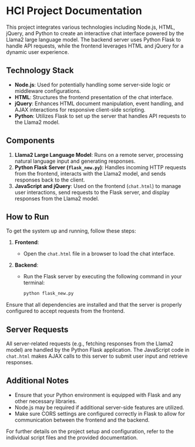 # HCI Project Documentation

This project integrates various technologies including Node.js, HTML, jQuery, and Python to create an interactive chat interface powered by the Llama2 large language model. The backend server uses Python Flask to handle API requests, while the frontend leverages HTML and jQuery for a dynamic user experience.

## Technology Stack

- **Node.js**: Used for potentially handling some server-side logic or middleware configurations.
- **HTML**: Structures the frontend presentation of the chat interface.
- **jQuery**: Enhances HTML document manipulation, event handling, and AJAX interactions for responsive client-side scripting.
- **Python**: Utilizes Flask to set up the server that handles API requests to the Llama2 model.

## Components

1. **Llama2 Large Language Model**: Runs on a remote server, processing natural language input and generating responses.
2. **Python Flask Server (`flask_new.py`)**: Handles incoming HTTP requests from the frontend, interacts with the Llama2 model, and sends responses back to the client.
3. **JavaScript and jQuery**: Used on the frontend (`chat.html`) to manage user interactions, send requests to the Flask server, and display responses from the Llama2 model.

## How to Run

To get the system up and running, follow these steps:

1. **Frontend**:
   - Open the `chat.html` file in a browser to load the chat interface.

2. **Backend**:
   - Run the Flask server by executing the following command in your terminal:
     ```bash
     python flask_new.py
     ```

Ensure that all dependencies are installed and that the server is properly configured to accept requests from the frontend.

## Server Requests

All server-related requests (e.g., fetching responses from the Llama2 model) are handled by the Python Flask application. The JavaScript code in `chat.html` makes AJAX calls to this server to submit user input and retrieve responses.

## Additional Notes

- Ensure that your Python environment is equipped with Flask and any other necessary libraries.
- Node.js may be required if additional server-side features are utilized.
- Make sure CORS settings are configured correctly in Flask to allow for communication between the frontend and the backend.

For further details on the project setup and configuration, refer to the individual script files and the provided documentation.
